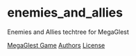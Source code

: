 # enemies_and_allies
Enemies and Allies techtree for MegaGlest

[MegaGlest Game](https://forum.megaglest.org/index.php)
[Authors](AUTHORS.md)
[License](LICENSE.txt)
